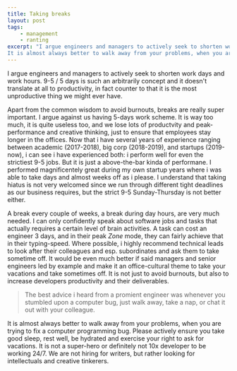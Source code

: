 ```yaml
---
title: Taking breaks
layout: post
tags:
    - management
    - ranting
excerpt: "I argue engineers and managers to actively seek to shorten work days and work hours. 9-5 / 5 days is such an arbitrarily concept and it doesn't translate at all to productivity, in fact counter to that it is the most unproductive thing we might ever have.
It is almost always better to walk away from your problems, when you are trying to fix a computer programming bug. Please actively ensure you take good sleep, rest well, be hydrated and exercise your right to ask for vacations. It is not a super-hero or definitely not 10x developer to be working 24/7. We are not hiring for writers, but rather looking for intellectuals and creative tinkerers."
---
```



I argue engineers and managers to actively seek to shorten work days and work hours. 9-5 / 5 days is such an arbitrarily concept and it doesn't translate at all to productivity, in fact counter to that it is the most unproductive thing we might ever have.

Apart from the common wisdom to avoid burnouts, breaks are really super important. I argue against us having 5-days work scheme. It is way too much, it is quite useless too, and we lose lots of productvity and peak-performance and creative thinking, just to ensure that employees stay longer in the offices. Now that i have several years of experience ranging between academic (2017-2018), big corp (2018-2019), and startups (2019-now), i can see i have experienced both: i perform well for even the strictiest 9-5 jobs. But it is just a above-the-bar kinda of performane. I performed magnificentely great during my own startup years where i was able to take days and almost weeks off as i please. I understand that taking hiatus is not very welcomed since we run through different tight deadlines as our business requires, but the strict 9-5 Sunday-Thursday is not better either.

A break every couple of weeks, a break during day hours, are very much needed. I can only confidently speak about software jobs and tasks that actually requires a certain level of brain activities. A task can cost an engineer 3 days, and in their peak _Zone_ mode, they can fairly achieve that in their typing-speed. Where possible, i highly recommend technical leads to look after their colleagues and esp. subordinates and ask them to take sometime off. It would be even much better if said managers and senior engineers led by example and make it an office-cultural theme to take your vacations and take sometimes off. It is not just to avoid burnouts, but also to increase developers productivity and their deliverables.

> The best advice i heard from a promient engineer was whenever you stumbled upon a computer bug, just walk away, take a nap, or chat it out with your colleague.


It is almost always better to walk away from your problems, when you are trying to fix a computer programming bug. Please actively ensure you take good sleep, rest well, be hydrated and exercise your right to ask for vacations. It is not a super-hero or definitely not 10x developer to be working 24/7. We are not hiring for writers, but rather looking for intellectuals and creative tinkerers.